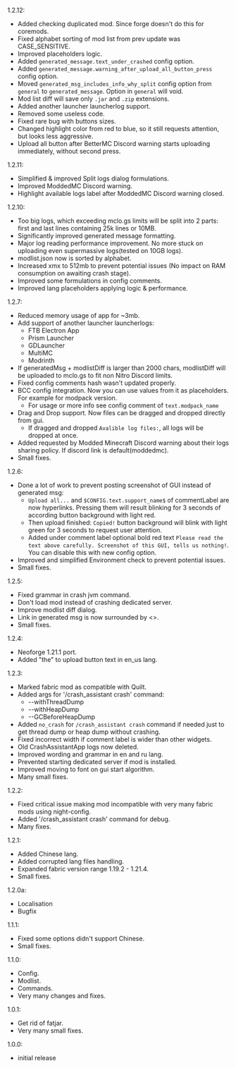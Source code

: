 1.2.12:
- Added checking duplicated mod. Since forge doesn't do this for coremods.
- Fixed alphabet sorting of mod list from prev update was CASE_SENSITIVE.
- Improved placeholders logic.
- Added `generated_message.text_under_crashed` config option.
- Added `generated_message.warning_after_upload_all_button_press` config option.
- Moved `generated_msg_includes_info_why_split` config option from `general` to `generated_message`. Option in `general` will void.
- Mod list diff will save only `.jar` and `.zip` extensions.
- Added another launcher launcherlog support.
- Removed some useless code.
- Fixed rare bug with buttons sizes.
- Changed highlight color from red to blue, so it still requests attention, but looks less aggressive.
- Upload all button after BetterMC Discord warning starts uploading immediately, without second press.

1.2.11:
- Simplified & improved Split logs dialog formulations.
- Improved ModdedMC Discord warning.
- Highlight available logs label after ModdedMC Discord warning closed.

1.2.10:
- Too big logs, which exceeding mclo.gs limits will be split into 2 parts: first and last lines containing 25k lines or 10MB.
- Significantly improved generated message formatting.
- Major log reading performance improvement. No more stuck on uploading even supermassive logs(tested on 10GB logs).
- modlist.json now is sorted by alphabet.
- Increased xmx to 512mb to prevent potential issues (No impact on RAM consumption on awaiting crash stage).
- Improved some formulations in config comments.
- Improved lang placeholders applying logic & performance.

1.2.7:
- Reduced memory usage of app for ~3mb.
- Add support of another launcher launcherlogs:
  - FTB Electron App
  - Prism Launcher
  - GDLauncher
  - MultiMC
  - Modrinth
- If generatedMsg + modlistDiff is larger than 2000 chars, modlistDiff will be uploaded to mclo.gs to fit non Nitro Discord limits.
- Fixed config comments hash wasn't updated properly.
- BCC config integration. Now you can use values from it as placeholders. For example for modpack version.
  - For usage or more info see config comment of `text.modpack_name`
- Drag and Drop support. Now files can be dragged and dropped directly from gui.
  - If dragged and dropped `Avalible log files:`, all logs will be dropped at once.
- Added requested by Modded Minecraft Discord warning about their logs sharing policy. If discord link is default(moddedmc).
- Small fixes.

1.2.6:
- Done a lot of work to prevent posting screenshot of GUI instead of generated msg:
  - `Upload all...` and `$CONFIG.text.support_name$` of commentLabel are now hyperlinks. Pressing them will result blinking for 3 seconds of according button background with light red.
  - Then upload finished: `Copied!` button background will blink with light green for 3 seconds to request user attention.
  - Added under comment label optional bold red text `Please read the text above carefully. Screenshot of this GUI, tells us nothing!`. You can disable this with new config option.
- Improved and simplified Environment check to prevent potential issues.
- Small fixes.

1.2.5:
- Fixed grammar in crash jvm command.
- Don't load mod instead of crashing dedicated server.
- Improve modlist diff dialog.
- Link in generated msg is now surrounded by <>.
- Small fixes.

1.2.4:
- Neoforge 1.21.1 port.
- Added "the" to upload button text in en_us lang.

1.2.3:
- Marked fabric mod as compatible with Quilt.
- Added args for '/crash_assistant crash' command:
  - --withThreadDump
  - --withHeapDump
  - --GCBeforeHeapDump
- Added `no_crash` for `/crash_assistant crash` command if needed just to get thread dump or heap dump without crashing.
- Fixed incorrect width if comment label is wider than other widgets.
- Old CrashAssistantApp logs now deleted.
- Improved wording and grammar in en and ru lang.
- Prevented starting dedicated server if mod is installed.
- Improved moving to font on gui start algorithm.
- Many small fixes.

1.2.2:
- Fixed critical issue making mod incompatible with very many fabric mods using night-config.
- Added '/crash_assistant crash' command for debug.
- Many fixes.

1.2.1:
- Added Chinese lang.
- Added corrupted lang files handling.
- Expanded fabric version range 1.19.2 - 1.21.4.
- Small fixes.

1.2.0a:
- Localisation
- Bugfix

1.1.1:
- Fixed some options didn't support Chinese.
- Small fixes.

1.1.0:
- Config.
- Modlist.
- Commands.
- Very many changes and fixes.

1.0.1:
- Get rid of fatjar.
- Very many small fixes.

1.0.0:
- initial release